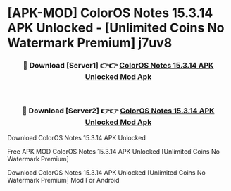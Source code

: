 # [APK-MOD] ColorOS Notes 15.3.14 APK Unlocked - [Unlimited Coins No Watermark Premium] j7uv8



<div align="center">
<h3>🔴 Download [Server1] 👉👉 <a href="https://momento.my/?title=ColorOS_Notes_15.3.14_APK_Unlocked">ColorOS Notes 15.3.14 APK Unlocked Mod Apk</a></h3><br>

<h3>🔴 Download [Server2] 👉👉 <a href="https://momento.my/?title=ColorOS_Notes_15.3.14_APK_Unlocked">ColorOS Notes 15.3.14 APK Unlocked Mod Apk</a></h3>
</div>



Download ColorOS Notes 15.3.14 APK Unlocked 

Free APK MOD ColorOS Notes 15.3.14 APK Unlocked [Unlimited Coins No Watermark Premium]

Download ColorOS Notes 15.3.14 APK Unlocked [Unlimited Coins No Watermark Premium] Mod For Android

